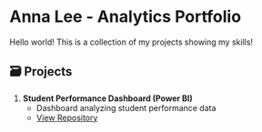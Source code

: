 # Anna Lee - Analytics Portfolio
Hello world! This is a collection of my projects showing my skills!
## 🗃️ Projects

1. **Student Performance Dashboard (Power BI)**
   - Dashboard analyzing student performance data
   - [View Repository](https://github.com/annalee-data/student-powerbi.git)
